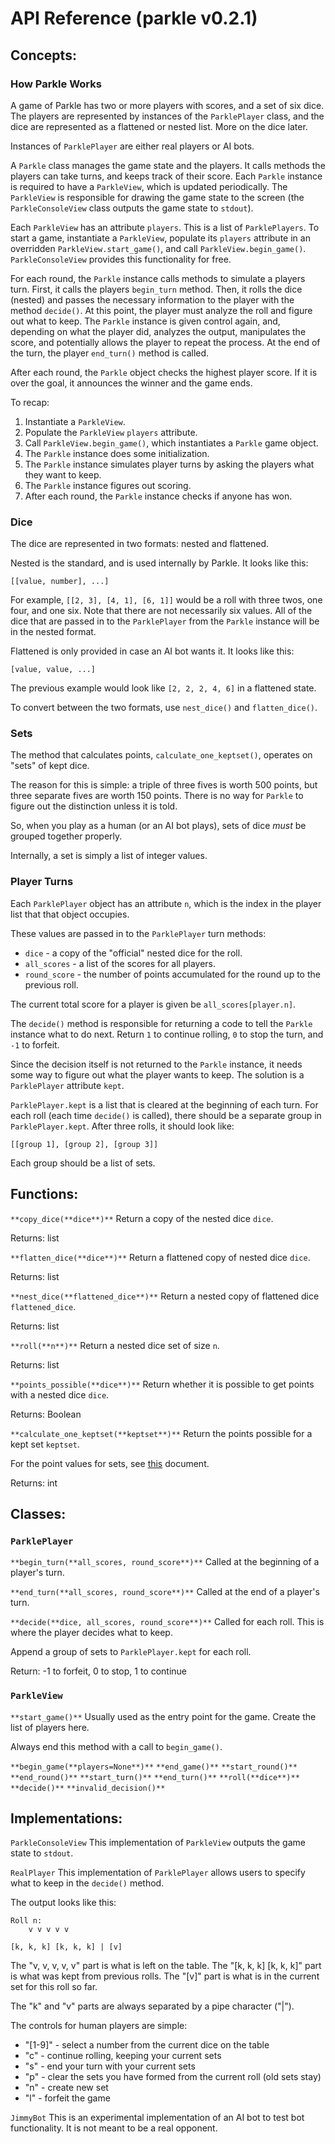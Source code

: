 API Reference (parkle v0.2.1)
=============================

Concepts:
---------

### How Parkle Works
A game of Parkle has two or more players with scores, and a set of six dice.
The players are represented by instances of the `ParklePlayer` class, and
the dice are represented as a flattened or nested list. More on the dice
later.

Instances of `ParklePlayer` are either real players or AI bots.

A `Parkle` class manages the game state and the players. It calls methods
the players can take turns, and keeps track of their score. Each `Parkle`
instance is required to have a `ParkleView`, which is updated periodically.
The `ParkleView` is responsible for drawing the game state to the screen
(the `ParkleConsoleView` class outputs the game state to `stdout`).

Each `ParkleView` has an attribute `players`. This is a list of `ParklePlayers`.
To start a game, instantiate a `ParkleView`, populate its `players` attribute
in an overridden `ParkleView.start_game()`, and call `ParkleView.begin_game()`.
`ParkleConsoleView` provides this functionality for free.

For each round, the `Parkle` instance calls methods to simulate a players
turn. First, it calls the players `begin_turn` method. Then, it rolls the
dice (nested) and passes the necessary information to the player with the
method `decide()`. At this point, the player must analyze the
roll and figure out what to keep. The `Parkle` instance is given control
again, and, depending on what the player did, analyzes the output, manipulates
the score, and potentially allows the player to repeat the process. At the
end of the turn, the player `end_turn()` method is called.

After each round, the `Parkle` object checks the highest player score. If
it is over the goal, it announces the winner and the game ends.

To recap:
1) Instantiate a `ParkleView`.
2) Populate the `ParkleView` `players` attribute.
3) Call `ParkleView.begin_game()`, which instantiates a `Parkle` game object.
4) The `Parkle` instance does some initialization.
5) The `Parkle` instance simulates player turns by asking the players
   what they want to keep.
6) The `Parkle` instance figures out scoring.
7) After each round, the `Parkle` instance checks if anyone has won.


### Dice
The dice are represented in two formats: nested and flattened.

Nested is the standard, and is used internally by Parkle. It looks like
this:

    [[value, number], ...]

For example, `[[2, 3], [4, 1], [6, 1]]` would be a roll with three twos,
one four, and one six. Note that there are not necessarily six values.
All of the dice that are passed in to the `ParklePlayer` from the
`Parkle` instance will be in the nested format.

Flattened is only provided in case an AI bot wants it. It looks like
this:
    
    [value, value, ...]

The previous example would look like `[2, 2, 2, 4, 6]` in a flattened state.

To convert between the two formats, use `nest_dice()` and `flatten_dice()`.

### Sets

The method that calculates points, `calculate_one_keptset()`, operates
on "sets" of kept dice.

The reason for this is simple: a triple of three fives is worth
500 points, but three separate fives are worth 150 points. There
is no way for `Parkle` to figure out the distinction unless
it is told.

So, when you play as a human (or an AI bot plays), sets of dice
*must* be grouped together properly.

Internally, a set is simply a list of integer values.

### Player Turns

Each `ParklePlayer` object has an attribute `n`, which is the index
in the player list that that object occupies.

These values are passed in to the `ParklePlayer` turn methods:

- `dice` - a copy of the "official" nested dice for the roll.
- `all_scores` - a list of the scores for all players.
- `round_score` - the number of points accumulated for the round up to the
  previous roll.

The current total score for a player is given be `all_scores[player.n]`.

The `decide()` method is responsible for returning a code to tell
the `Parkle` instance what to do next. Return `1` to continue rolling,
`0` to stop the turn, and `-1` to forfeit.

Since the decision itself is not returned to the `Parkle` instance,
it needs some way to figure out what the player wants to keep. The
solution is a `ParklePlayer` attribute `kept`.

`ParklePlayer.kept` is a list that is cleared at the beginning of each
turn. For each roll (each time `decide()` is called), there should
be a separate group in `ParklePlayer.kept`. After three rolls, it should
look like:

    [[group 1], [group 2], [group 3]]

Each group should be a list of sets.

Functions:
----------
`**copy_dice(**dice**)**`
Return a copy of the nested dice `dice`.

Returns: list

`**flatten_dice(**dice**)**`
Return a flattened copy of nested dice `dice`.

Returns: list

`**nest_dice(**flattened_dice**)**`
Return a nested copy of flattened dice `flattened_dice`.

Returns: list

`**roll(**n**)**`
Return a nested dice set of size `n`.

Returns: list

`**points_possible(**dice**)**`
Return whether it is possible to get points with a nested dice `dice`.

Returns: Boolean

`**calculate_one_keptset(**keptset**)**`
Return the points possible for a kept set `keptset`.

For the point values for sets, see [this](http://www.github.com/bradzeis/parkle/master/docs/rules.md) document.

Returns: int

Classes:
--------

### `ParklePlayer`
`**begin_turn(**all_scores, round_score**)**`
Called at the beginning of a player's turn.

`**end_turn(**all_scores, round_score**)**`
Called at the end of a player's turn.

`**decide(**dice, all_scores, round_score**)**`
Called for each roll. This is where the player decides what to keep.

Append a group of sets to `ParklePlayer.kept` for each roll.

Return: -1 to forfeit, 0 to stop, 1 to continue

### `ParkleView`
`**start_game()**`
Usually used as the entry point for the game. Create the
list of players here.

Always end this method with a call to `begin_game()`.

`**begin_game(**players=None**)**`
`**end_game()**`
`**start_round()**`
`**end_round()**`
`**start_turn()**`
`**end_turn()**`
`**roll(**dice**)**`
`**decide()**`
`**invalid_decision()**`

Implementations:
----------------
`ParkleConsoleView`
This implementation of `ParkleView` outputs the game state to `stdout`.

`RealPlayer`
This implementation of `ParklePlayer` allows users to specify what to
keep in the `decide()` method.

The output looks like this:

    Roll n:
        v v v v v

    [k, k, k] [k, k, k] | [v]

The "v, v, v, v, v" part is what is left on the table.
The "[k, k, k] [k, k, k]" part is what was kept from previous rolls.
The "[v]" part is what is in the current set for this roll so far.

The "k" and "v" parts are always separated by a pipe character ("|").

The controls for human players are simple:

- "[1-9]" - select a number from the current dice on the table
- "c" - continue rolling, keeping your current sets
- "s" - end your turn with your current sets
- "p" - clear the sets you have formed from the current roll (old sets stay)
- "n" - create new set
- "l" - forfeit the game

`JimmyBot`
This is an experimental implementation of an AI bot to test bot functionality.
It is not meant to be a real opponent.

